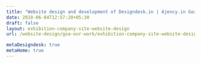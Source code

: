 ```yaml
---
title: "Website design and development of Designdesk.in | Ajency.in Goa"
date: 2018-06-04T12:57:20+05:30
draft: false
layout: exhibition-company-site-website-design
url: /website-design/goa-our-work/exhibition-company-site-website-design/

metaDesigndesk: true
metaHome: true
---
```

